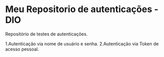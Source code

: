 # Meu Repositorio de autenticações - DIO
Repositório de testes de autenticações.

1.Autenticação via nome de usuário e senha.
2.Autenticação via Token de acesso pessoal. 